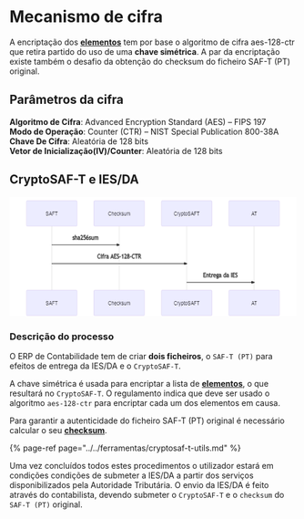# Mecanismo de cifra

A encriptação dos [**elementos**](elementos.md) tem por base o algoritmo de cifra aes-128-ctr que retira partido do uso de uma **chave simétrica**. A par da encriptação existe também o desafio da obtenção do checksum do ficheiro SAF-T \(PT\) original.

## Parâmetros da cifra

**Algoritmo de Cifra**: Advanced Encryption Standard \(AES\) – FIPS 197  
**Modo de Operação**: Counter \(CTR\) – NIST Special Publication 800-38A  
**Chave De Cifra**: Aleatória de 128 bits  
**Vetor de Inicialização\(IV\)/Counter**: Aleatória de 128 bits

## CryptoSAF-T e IES/DA

![](../../.gitbook/assets/mermaid-diagram-20210111161428.png)

### Descrição do processo

O ERP de Contabilidade tem de criar **dois ficheiros**, o `SAF-T (PT)` para efeitos de entrega da IES/DA e o `CryptoSAF-T`. 

A chave simétrica é usada para encriptar a lista de [**elementos**](elementos.md), o que resultará no `CryptoSAF-T`. O regulamento indica que deve ser usado o algoritmo `aes-128-ctr` para encriptar cada um dos elementos em causa.

Para garantir a autenticidade do ficheiro SAF-T \(PT\) original é necessário calcular o seu [**checksum**](../saf-t-pt/checksum.md). 

{% page-ref page="../../ferramentas/cryptosaf-t-utils.md" %}

Uma vez concluídos todos estes procedimentos o utilizador estará em condições condições de submeter a IES/DA a partir dos serviços disponibilizados pela Autoridade Tributária. O envio da IES/DA é feito através do contabilista, devendo submeter o `CryptoSAF-T` e o `checksum` do `SAF-T (PT)` original.

